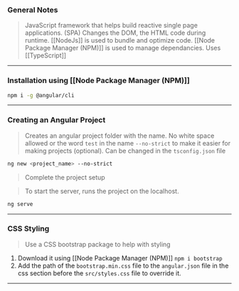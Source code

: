 
### General Notes

> JavaScript framework that helps build reactive single page applications. (SPA)
> Changes the DOM, the HTML code during runtime.
> [[NodeJs]] is used to bundle and optimize code.
> [[Node Package Manager (NPM)]] is used to manage dependancies.
> Uses [[TypeScript]]

---

### Installation using [[Node Package Manager (NPM)]]

```Bash
npm i -g @angular/cli
```

---

### Creating an Angular Project

> Creates an angular project folder with the name. No white space allowed or the word `test` in the name
> `--no-strict` to make it easier for making projects (optional). Can be changed in the `tsconfig.json` file
```bash
ng new <project_name> --no-strict
```

> Complete the project setup

>To start the server, runs the project on the localhost.
```Bash
ng serve
```

---

### CSS Styling 

> Use a CSS bootstrap package to help with styling

1. Download it using [[Node Package Manager (NPM)]] `npm i bootstrap`
2. Add the path of the `bootstrap.min.css` file to the `angular.json` file in the css section before the `src/styles.css` file to override it.

---
